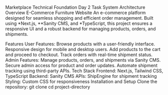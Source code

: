 Marketplace Technical Foundation Day 2 Task System Architecture Overview
E-Commerce Furniture Website
An e-commerce platform designed for seamless shopping and efficient order management. Built using *Next.js, **Sanity CMS, and *TypeScript, this project ensures a responsive UI and a robust backend for managing products, orders, and shipments.

Features
User Features:
Browse products with a user-friendly interface.
Responsive design for mobile and desktop users.
Add products to the cart and proceed to checkout.
Track orders with real-time shipment status.
Admin Features:
Manage products, orders, and shipments via Sanity CMS.
Secure admin access for product and order updates.
Automate shipment tracking using third-party APIs.
Tech Stack
Frontend: Next.js, Tailwind CSS, TypeScript
Backend: Sanity CMS
APIs: ShipEngine for shipment tracking
Styling: Custom CSS for responsiveness
Installation and Setup
Clone the repository:
git clone <repo-url>
cd project-directory
